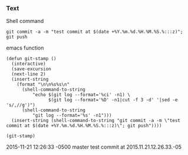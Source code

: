 ### Text
Shell command
```
git commit -a -m "test commit at $(date +%Y.%m.%d.%H.%M.%S.%:::z)"; git push
```
emacs function
```
(defun git-stamp ()
  (interactive)
  (save-excursion
  (next-line 2)
  (insert-string 
    (format "\n\n%s%s\n"
      (shell-command-to-string
          "echo $(git log --format='%ci' -n1) \
                $(git log --format='%D' -n1|cut -f 3 -d' '|sed -e 's/,//g')")
      (shell-command-to-string
          "git log --format='%s' -n1")))
  (insert-string (shell-command-to-string "git commit -a -m \"test commit at $(date +%Y.%m.%d.%H.%M.%S.%:::z)\"; git push"))))

(git-stamp)
```


2015-11-21 12:26:33 -0500 master
test commit at 2015.11.21.12.26.33.-05


